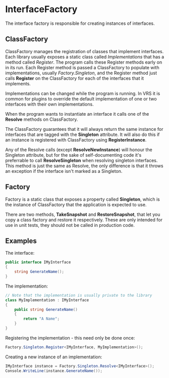 # InterfaceFactory
The interface factory is responsible for creating instances of interfaces.

## ClassFactory
ClassFactory manages the registration of classes that implement interfaces.
Each library usually exposes a static class called *Implementations* that has a
method called *Register*. The program calls these Register methods early on in
its run. Each Register method is passed a ClassFactory to populate with
implementations, usually *Factory.Singleton*, and the Register method just
calls **Register** on the ClassFactory for each of the interfaces that it implements.

Implementations can be changed while the program is running. In VRS it is common
for plugins to override the default implementation of one or two interfaces with
their own implementations.

When the program wants to instantiate an interface it calls one of the **Resolve**
methods on ClassFactory.

The ClassFactory guarantees that it will always return the same instance for
interfaces that are tagged with the **Singleton** attribute. It will also do this
if an instance is registered with ClassFactory using **RegisterInstance**.

Any of the Resolve calls (except **ResolveNewInstance**) will honour the Singleton
attribute, but for the sake of self-documenting code it's preferrable to call
**ResolveSingleton** when resolving singleton interfaces. This method is just the
same as Resolve, the only difference is that it throws an exception if the interface
isn't marked as a Singleton.

## Factory
Factory is a static class that exposes a property called **Singleton**, which is
the instance of ClassFactory that the application is expected to use.

There are two methods, **TakeSnapshot** and **RestoreSnapshot**, that let you
copy a class factory and restore it respectively. These are only intended for use
in unit tests, they should not be called in production code.

## Examples
The interface:
```c#
public interface IMyInterface
{
    string GenerateName();
}
```

The implementation:
```c#
// Note that the implementation is usually private to the library
class MyImplementation : IMyInterface
{
    public string GenerateName()
    {
        return "A Name";
    }
}
```

Registering the implementation - this need only be done once:
```c#
Factory.Singleton.Register<IMyInterface, MyImplementation>();
```

Creating a new instance of an implementation:
```c#
IMyInterface instance = Factory.Singleton.Resolve<IMyInterface>();
Console.WriteLine(instance.GenerateName());
```
